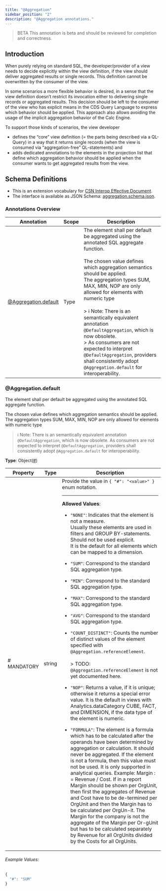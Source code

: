 ```yaml
---
title: "@Aggregation"
sidebar_position: "2"
description: "@Aggregation annotations."
---
```


> <span className="feature-status-beta">BETA</span> This annotation is beta and should be reviewed for completion and correctness.

## Introduction

When purely relying on standard SQL, the developer/provider of a view needs to decide explicitly within the view definition, if the view should deliver aggregated results or single records. This definition cannot be overwritten by the consumer of the view.

In some scenarios a more flexible behavior is desired, in a sense that the view definition doesn’t restrict its invocation either to delivering single records or aggregated results. This decision should be left to the consumer of the view who has explicit means in the CDS Query Language to express which behavior should be applied. This approach also allows avoiding the usage of the implicit aggregation behavior of the Calc Engine.

To support those kinds of scenarios, the view developer

- defines the “core” view definition (= the parts being described via a QL-Query) in a way that it returns single records (when the view is consumed via “aggregation-free” QL-statements) and
- adds dedicated annotations to the elements in the projection list that define which aggregation behavior should be applied when the consumer wants to get aggregated results from the view.

## Schema Definitions

* This is an extension vocabulary for [CSN Interop Effective Document](../spec-v1/csn-interop-effective).
* The interface is available as JSON Schema: [aggregation.schema.json](https://sap.github.io/csn-interop-specification/spec-v1/aggregation.schema.json#).

### Annotations Overview

| Annotation | Scope | Description |
| -------- | ---- | ----------- |
| [@Aggregation.default](#aggregationdefault) | Type | The element shall per default be aggregated using the annotated SQL aggregate function.<br/><br/>The chosen value defines which aggregation semantics should be applied.<br/>The aggregation types SUM, MAX, MIN, NOP are only allowed for elements with numeric type<br/><br/>> ℹ️ Note: There is an semantically equivalent annotation `@DefaultAggregation`, which is now obsolete.<br/>> As consumers are not expected to interpret `@DefaultAggregation`, providers shall consistently adopt `@Aggregation.default` for interoperability. |

### @Aggregation.default

The element shall per default be aggregated using the annotated SQL aggregate function.

The chosen value defines which aggregation semantics should be applied.
The aggregation types SUM, MAX, MIN, NOP are only allowed for elements with numeric type

> ℹ️ Note: There is an semantically equivalent annotation `@DefaultAggregation`, which is now obsolete.
> As consumers are not expected to interpret `@DefaultAggregation`, providers shall consistently adopt `@Aggregation.default` for interoperability.

**Type**: Object(<a href="#aggregationdefault_#">#</a>)

| Property | Type | Description |
| -------- | ---- | ----------- |
|<div className="interface-property-name anchor" id="aggregationdefault_#">#<br/><span className="mandatory">MANDATORY</span><a className="hash-link" href="#aggregationdefault_#" title="@Aggregation.default.#"></a></div>|<div className="interface-property-type">string</div>|<div className="interface-property-description">Provide the value in `{ "#": "<value>" }` enum notation.<hr/>**Allowed Values**: <ul><li><p>`"NONE"`: Indicates that the element is not a measure.<br/>Usually these elements are used in filters and GROUP BY-statements. Should not be used explicit.<br/>It is the default for all elements which can be mapped to a dimension.</p></li><li><p>`"SUM"`: Correspond to the standard SQL aggregation type.</p></li><li><p>`"MIN"`: Correspond to the standard SQL aggregation type.</p></li><li><p>`"MAX"`: Correspond to the standard SQL aggregation type.</p></li><li><p>`"AVG"`: Correspond to the standard SQL aggregation type.</p></li><li><p>`"COUNT_DISTINCT"`: Counts the number of distinct values of the element specified with `@Aggregation.referenceElement`.<br/><br/>> TODO: `@Aggregation.referenceElement` is not yet documented here.</p></li><li><p>`"NOP"`: Returns a value, if it is unique; otherwise it returns a special error value. It is the default in views with Analytics.dataCategory CUBE, FACT, and DIMENSION, if the data type of the element is numeric.</p></li><li><p>`"FORMULA"`: The element is a formula which has to be calculated after the operands have been determined by aggregation or calculation. It should never be aggregated. If the element is not a formula, then this value must not be used. It is only supported in analytical queries. Example: Margin : = Revenue / Cost. If in a report Margin should be shown per OrgUnit, then first the aggregates of Revenue and Cost have to be de-termined per OrgUnit and then the Margin has to be calculated per OrgUn-it. The Margin for the company is not the aggregate of the Margin per Or-gUnit but has to be calculated separately by Revenue for all OrgUnits divided by the Costs for all OrgUnits.</p></li></ul></div>|


###### Example Values:


```js
{
  "#": "SUM"
}
```

